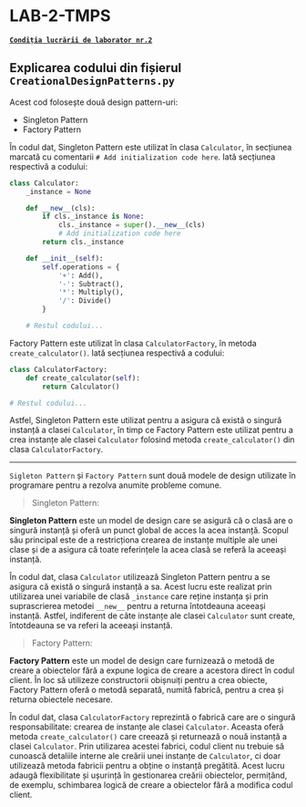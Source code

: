 # LAB-2-TMPS

[**`Condiția lucrării de laborator nr.2`**](https://github.com/MihaiGaidau/TMPS-LABs/blob/9aeeeeb68abfb9d749f7b0c296fb914972139f86/Lab%232/README.md)

## Explicarea codului din fișierul `CreationalDesignPatterns.py`

Acest cod folosește două design pattern-uri:<br>
* Singleton Pattern<br>
* Factory Pattern

În codul dat, Singleton Pattern este utilizat în clasa `Calculator`, în secțiunea marcată cu comentarii `# Add initialization code here`. Iată secțiunea respectivă a codului:

```python
class Calculator:
    _instance = None

    def __new__(cls):
        if cls._instance is None:
            cls._instance = super().__new__(cls)
            # Add initialization code here
        return cls._instance

    def __init__(self):
        self.operations = {
            '+': Add(),
            '-': Subtract(),
            '*': Multiply(),
            '/': Divide()
        }

    # Restul codului...
```

Factory Pattern este utilizat în clasa `CalculatorFactory`, în metoda `create_calculator()`. Iată secțiunea respectivă a codului:

```python
class CalculatorFactory:
    def create_calculator(self):
        return Calculator()

# Restul codului...
```
Astfel, Singleton Pattern este utilizat pentru a asigura că există o singură instanță a clasei `Calculator`, în timp ce Factory Pattern este utilizat pentru a crea instanțe ale clasei `Calculator` folosind metoda `create_calculator()` din clasa `CalculatorFactory`.

---

`Sigleton Pattern` și `Factory Pattern` sunt două modele de design utilizate în programare pentru a rezolva anumite probleme comune.

> Singleton Pattern:
> 
**Singleton Pattern** este un model de design care se asigură că o clasă are o singură instanță și oferă un punct global de acces la acea instanță. Scopul său principal este de a restricționa crearea de instanțe multiple ale unei clase și de a asigura că toate referințele la acea clasă se referă la aceeași instanță.

În codul dat, clasa `Calculator` utilizează Singleton Pattern pentru a se asigura că există o singură instanță a sa. Acest lucru este realizat prin utilizarea unei variabile de clasă `_instance` care reține instanța și prin suprascrierea metodei `__new__` pentru a returna întotdeauna aceeași instanță. Astfel, indiferent de câte instanțe ale clasei `Calculator` sunt create, întotdeauna se va referi la aceeași instanță.

> Factory Pattern:
> 
**Factory Pattern** este un model de design care furnizează o metodă de creare a obiectelor fără a expune logica de creare a acestora direct în codul client. În loc să utilizeze constructorii obișnuiți pentru a crea obiecte, Factory Pattern oferă o metodă separată, numită fabrică, pentru a crea și returna obiectele necesare.

În codul dat, clasa `CalculatorFactory` reprezintă o fabrică care are o singură responsabilitate: crearea de instanțe ale clasei `Calculator`. Aceasta oferă metoda `create_calculator()` care creează și returnează o nouă instanță a clasei `Calculator`. Prin utilizarea acestei fabrici, codul client nu trebuie să cunoască detaliile interne ale creării unei instanțe de `Calculator`, ci doar utilizează metoda fabricii pentru a obține o instanță pregătită. Acest lucru adaugă flexibilitate și ușurință în gestionarea creării obiectelor, permițând, de exemplu, schimbarea logică de creare a obiectelor fără a modifica codul client.

